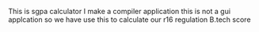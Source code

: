 This is sgpa calculator 
I make a compiler application
this is not a gui applcation
so we have use this to calculate our r16 regulation B.tech score
